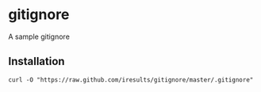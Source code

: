gitignore
=========

A sample gitignore

Installation
------------

    curl -O "https://raw.github.com/iresults/gitignore/master/.gitignore"